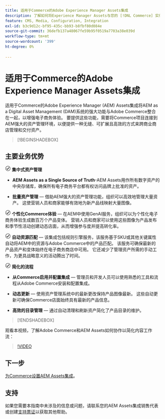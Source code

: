 ```yaml
---
title: 适用于Commerce的Adobe Experience Manager Assets集成
description: 了解如何将Experience Manager Assets与您的 [!DNL Commerce] 实例集成，以访问要在您的商店中使用的无数媒体资源。
feature: CMS, Media, Configuration, Integration
exl-id: b3c9d12c-bf95-435c-bb93-b8fbf80d084e
source-git-commit: 36defb137a48067fe59b95f0519a7703a38e039d
workflow-type: tm+mt
source-wordcount: '399'
ht-degree: 0%

---
```


# 适用于Commerce的Adobe Experience Manager Assets集成

适用于Commerce的Adobe Experience Manager (AEM) Assets集成将AEM as a Digital Asset Management (DAM)系统的强大功能与Adobe Commerce整合在一起，以增强电子商务体验。 要提供这些功能，需要将Commerce项目连接到AEM强大的资产管理环境，以便提供一种无缝、可扩展且高效的方式来跨商业商店管理和交付资产。

>[!BEGINSHADEBOX]

## 主要业务优势

![检查](assets/icon-check.png) **集中式资产管理**

- **AEM Assets as a Single Source of Truth**-AEM Assets用作所有数字资产的中央存储库，确保所有电子商务平台都有权访问品牌上批准的资产。

- **批量资产管理** — 借助AEM强大的资产管理功能，组织可以高效地管理大量资产。 这使营销人员和商家能够有效地为新产品线映射大量图像。

![检查](assets/icon-check.png) **个性化Commerce体验** — 在AEM中使用GenAI服务，组织可以为个性化电子商务体验生成数百万个产品变体。 营销人员和商家可以使用这些图像为产品发布和季节性活动创建动态店面，从而增强参与度并提高转化率。

![检查](assets/icon-check.png) **自动资源匹配** — 该集成包括规则引擎服务，该服务基于SKU或其他关键属性自动将AEM中的资源与Adobe Commerce中的产品匹配。 该服务可确保最新的产品资产和变体始终在电子商务商店中可用。 它还减少了管理资产所需的手动工作，为更具战略意义的活动腾出了时间。

![检查](assets/icon-check.png) **简化的流程**

- **从Commerce启用并配置集成** — 管理员和开发人员可以使用熟悉的工具和流程从Adobe Commerce安装和配置集成。

- **动态更新** — 使用资产管理系统中的最新更改保持产品图像最新。 这些自动更新可确保Commerce店面始终具有最新的产品信息。

- **高效的目录管理** — 通过自动清理和刷新资产简化了产品目录的维护。

>[!ENDSHADEBOX]

观看本视频，了解Adobe Commerce和AEM Assets如何协作以简化内容工作流：

>[!VIDEO](https://video.tv.adobe.com/v/3447837)

## 下一步

[为Commerce设置AEM Assets集成](aem-assets-getting-started.md)。

## 支持

如果您需要本指南中未涉及的信息或问题，请联系您的AEM Assets集成销售代表或创建[支持票证](https://experienceleague.adobe.com/docs/commerce-knowledge-base/kb/help-center-guide/magento-help-center-user-guide.html?lang=zh-Hans#submit-ticket)以获取其他帮助。
